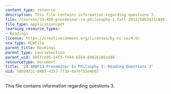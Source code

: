 ```yaml
---
content_type: resource
description: This file contains information regarding questions 3.
file: /courses/24-400-proseminar-in-philosophy-i-fall-2013/58b3421c84b142577f3a8a7ef53e4b07_MIT24_400F13_Questions3.pdf
file_type: application/pdf
learning_resource_types:
- Readings
license: https://creativecommons.org/licenses/by-nc-sa/4.0/
ocw_type: OCWFile
parent_title: Readings
parent_type: CourseSection
parent_uid: b95fce95-24f3-f444-b5b4-84026108a286
resourcetype: Document
title: '24.400F13 Proseminar In Philsophy I: Reading Questions 3'
uid: 58b3421c-84b1-4257-7f3a-8a7ef53e4b07
---
```

This file contains information regarding questions 3.